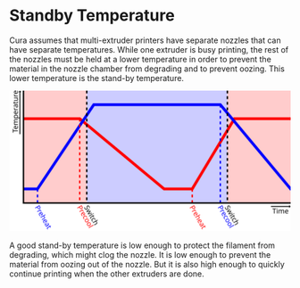 Standby Temperature
====
Cura assumes that multi-extruder printers have separate nozzles that can have separate temperatures. While one extruder is busy printing, the rest of the nozzles must be held at a lower temperature in order to prevent the material in the nozzle chamber from degrading and to prevent oozing. This lower temperature is the stand-by temperature.

![While the blue extruder is printing, the red extruder cools down to the stand-by temperature](images/temperature_regulation.svg)

A good stand-by temperature is low enough to protect the filament from degrading, which might clog the nozzle. It is low enough to prevent the material from oozing out of the nozzle. But it is also high enough to quickly continue printing when the other extruders are done.